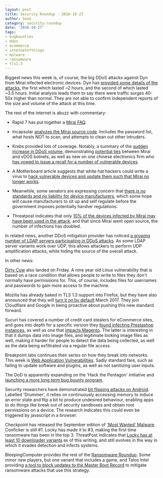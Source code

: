 ```yaml
---
layout: post
title: Security Roundup - 2016-10-27
author: Sean
category: security-roundup
date: '2016-10-27'
tags:
- bugbounties
- ddos
- ecommerce
- internetofthings
- malware
- ransomware
- tls1.3
---
```


Biggest news this week is, of course, the big DDoS attacks against Dyn from Mirai
infected electronic devices. Dyn has [provided some details of the
attacks](https://dyn.com/blog/dyn-analysis-summary-of-friday-october-21-attack/),
the first which lasted ~2 hours, and the second of which lasted ~3.5 hours.
Initial analysis leads them to say there were traffic surges 40-50x higher than 
normal. They are not able to confirm independent reports of the size and volume
of the attack at this time.

The rest of the internet is abuzz with commentary:

 * Rapid 7 has put together a [Mirai
   FAQ](https://community.rapid7.com/community/infosec/blog/2016/10/25/mirai-faq-when-iot-attacks). 

 * Incapsular [analyzes the Mirai source
   code](https://www.incapsula.com/blog/malware-analysis-mirai-ddos-botnet.html).
   Includes the password list, what hosts NOT to scan, and attempts to clean out
   other intruders.

 * Krebs provided lots of coverage. Notably, a summary of the [sudden increase in
   DDoS volume](https://krebsonsecurity.com/2016/10/ddos-on-dyn-impacts-twitter-spotify-reddit/),
   demonstrating [potential
   ties](https://krebsonsecurity.com/2016/10/spreading-the-ddos-disease-and-selling-the-cure/)
   between Mirai and vDOS botnets, as well as new on one chinese electronics 
   firm who [has vowed to issue a  recall for a number of vulnerable devices](https://krebsonsecurity.com/2016/10/iot-device-maker-vows-product-recall-legal-action-against-western-accusers/).

 * A Motherboard article suggests that white hat hackers could write a virus to
[hack vulnerable devices and update them such that Mirai no longer
works](https://motherboard.vice.com/read/how-vigilante-hackers-could-stop-the-internet-of-things-botnet). 

 * Meanwhile, some senators are expressing concern that [there is no standards and
no liability for device
manufacturers](https://krebsonsecurity.com/2016/10/senator-prods-federal-agencies-on-iot-mess/),
which some hope will cause manufacturers to sit up and self regulate before the
government imposes potentially harsher regulations.

 * Threatpost indicates that only [10% of the devices infected by Mirai may have
   been used in the
   attack](https://threatpost.com/mirai-fueled-iot-botnet-behind-ddos-attacks-on-dns-providers/121475/),
   and that since Mirai went open source, the number of infections has doubled.

In related news, another DDoS mitigation provider has noticed [a growing number
of LDAP servers participating in DDoS
attacks](http://www.computerworld.com/article/3135727/security/attackers-abuse-exposed-ldap-servers-to-amplify-ddos-attacks.html).
As some LDAP server variants work over UDP, this allows attackers to perform UDP
amplification attacks, while hiding the source of the overall attack.

In other news:

[Dirty
Cow](https://threatpost.com/serious-dirty-cow-linux-vulnerability-under-attack/121448/)
also landed on Friday. A nine year old Linux vulnerability that is based on a
race condition that allows people to write to files they don't normally have
permissions for. This, of course, includes files for usernames and passwords to
gain more access to the machine.

Mozilla has already baked in TLS 1.3 support into Firefox, but they have also
announced that they will [turn it on by
default](https://threatpost.com/mozilla-turning-tls-1-3-on-by-default-with-firefox-52/121461/)
March 2017. They join Cloudflare and Google in being proactive about pushing this
new standard forward.

Sucuri has covered a number of credit card stealers for eCommerce sites, and
goes into depth for a specific version they [found infecting Prestashop
instances](https://blog.sucuri.net/2016/10/credentials-stealer-prestashop.html),
as well as one that [impacts
Magento](https://blog.sucuri.net/2016/10/magento-credit-card-swiper-exports-image.html).
The latter is interesting in that it dumps data into image files, and legitimate
looking image files as well, making it harder for people to detect the data
being collected, as well as the data being exfiltrated via a regular file
access.

Breakpoint labs continues their series on how they break into networks. This
week is [Web Application
Vulnerabilities](https://breakpoint-labs.com/webapp-vulns/). Sadly standard
fare, such as failing to update software and plugins, as well as not sanitizing
user inputs.

The DoD is apparently expanding on the 'Hack the Pentagon' initiative and
[launching a more long term bug bounty
program](http://www.eweek.com/security/dod-launching-expanded-hack-the-pentagon-bug-bounty-program.html).

Security researchers have demonstrated [bit flipping attacks on
Android](http://arstechnica.com/security/2016/10/using-rowhammer-bitflips-to-root-android-phones-is-now-a-thing/).
Labelled 'Drummer', it relies on continuously accessing memory to induce an
error state and flip a bit to produce undesired behaviour, enabling apps to do
things like break out of security sandboxes and obtain root permissions on a
device. The research indicates this could even be triggered by javascript in a
browser.

Checkpoint has released the September edition of ['Most Wanted'
Malware](http://blog.checkpoint.com/2016/10/21/septembers-top-wanted-malware-list-ransomware-top-3-first-time/).
Conficker is still #1. Locky has made it to #3, making the first time ransomware
has been in the top 3. ThreatPost indicates that [Locky has at least 10
downloader
variants](https://threatpost.com/locky-ransomware-learns-new-evasive-tricks/121419/)
as of this writing, and still evolves in the way in which it evades detection
and infects systems.

BleepingComputer provides the rest of the [Ransomware Roundup](http://www.bleepingcomputer.com/news/security/the-week-in-ransomware-october-21-2016-mbrfilter-click-me-games-and-more/). Some minor new players, but one variant that includes a game, and Talos Intel providing [a tool to block updates to the Master Boot Record](http://blog.talosintel.com/2016/10/mbrfilter.html) to mitigate ransomware attacks that use this strategy.
